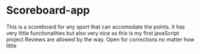 # Scoreboard-app

This is a scoreboard for any sport that can accomodate the points. it has very little functionalities but also very nice as this is my first javaScript project
Reviews are allowed by the way. Open for corrections no matter how little

